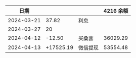 
| 日期         |       |     | 4216 余额 |
| ---------- | ----- | --- | --- |
| 2024-03-21 | 37.82 | 利息  |
| 2024-03-27 | 20    |     |
| 2024-04-12 | -12.50 | 买桑葚 | 36029.29 |
| 2024-04-13 | +17525.19 | 微信提现 | 53554.48 |
